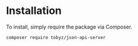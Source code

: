 # Installation

To install, simply require the package via Composer.

```bash
composer require tobyz/json-api-server
```
